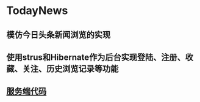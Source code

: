 # TodayNews
## 模仿今日头条新闻浏览的实现
## 使用strus和Hibernate作为后台实现登陆、注册、收藏、关注、历史浏览记录等功能
## [服务端代码](https://github.com/jianjiandandande/TodayNewsService)
